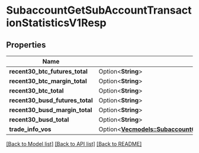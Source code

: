 # SubaccountGetSubAccountTransactionStatisticsV1Resp

## Properties

Name | Type | Description | Notes
------------ | ------------- | ------------- | -------------
**recent30_btc_futures_total** | Option<**String**> |  | [optional]
**recent30_btc_margin_total** | Option<**String**> |  | [optional]
**recent30_btc_total** | Option<**String**> |  | [optional]
**recent30_busd_futures_total** | Option<**String**> |  | [optional]
**recent30_busd_margin_total** | Option<**String**> |  | [optional]
**recent30_busd_total** | Option<**String**> |  | [optional]
**trade_info_vos** | Option<[**Vec<models::SubaccountGetSubAccountTransactionStatisticsV1RespTradeInfoVosInner>**](SubaccountGetSubAccountTransactionStatisticsV1Resp_tradeInfoVos_inner.md)> |  | [optional]

[[Back to Model list]](../README.md#documentation-for-models) [[Back to API list]](../README.md#documentation-for-api-endpoints) [[Back to README]](../README.md)


